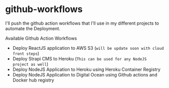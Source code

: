 # github-workflows
I'll push the github action workflows that I'll use in my different projects to automate the Deployment.

Available Github Action Workflows

- Deploy ReactJS application to AWS S3 (`will be update soon with cloud front steps`)
- Deploy Strapi CMS to Heroku (`This can be used for any NodeJS project as well`)
- Deploy NodeJS Application to Heroku using Heroku Container Registry
- Deploy NodeJS Application to Digital Ocean using Github actions and Docker hub registry
